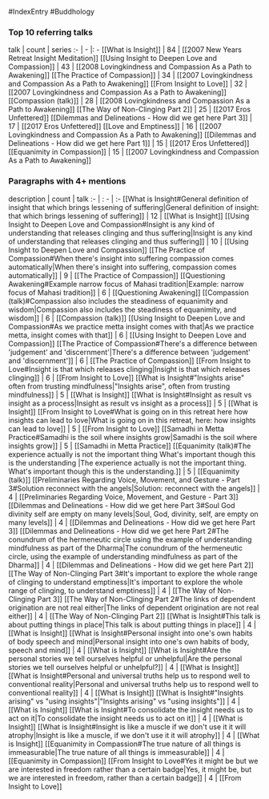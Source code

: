 #IndexEntry #Buddhology

### Top 10 referring talks
talk | count | series
:- | - |: -
[[What is Insight]] | 84 | [[2007 New Years Retreat Insight Meditation]]
[[Using Insight to Deepen Love and Compassion]] | 43 | [[2008 Lovingkindness and Compassion As a Path to Awakening]]
[[The Practice of Compassion]] | 34 | [[2007 Lovingkindness and Compassion As a Path to Awakening]]
[[From Insight to Love]] | 32 | [[2007 Lovingkindness and Compassion As a Path to Awakening]]
[[Compassion (talk)]] | 28 | [[2008 Lovingkindness and Compassion As a Path to Awakening]]
[[The Way of Non-Clinging Part 2]] | 25 | [[2017 Eros Unfettered]]
[[Dilemmas and Delineations - How did we get here Part 3]] | 17 | [[2017 Eros Unfettered]]
[[Love and Emptiness]] | 16 | [[2007 Lovingkindness and Compassion As a Path to Awakening]]
[[Dilemmas and Delineations - How did we get here Part 1]] | 15 | [[2017 Eros Unfettered]]
[[Equanimity in Compassion]] | 15 | [[2007 Lovingkindness and Compassion As a Path to Awakening]]

### Paragraphs with 4+ mentions
description | count | talk
:- | : - | :-
[[What is Insight#General definition of insight that which brings lessening of suffering\|General definition of insight: that which brings lessening of suffering]] | 12 | [[What is Insight]]
[[Using Insight to Deepen Love and Compassion#Insight is any kind of understanding that releases clinging and thus suffering\|Insight is any kind of understanding that releases clinging and thus suffering]] | 10 | [[Using Insight to Deepen Love and Compassion]]
[[The Practice of Compassion#When there's insight into suffering compassion comes automatically\|When there's insight into suffering, compassion comes automatically]] | 9 | [[The Practice of Compassion]]
[[Questioning Awakening#Example narrow focus of Mahasi tradition\|Example: narrow focus of Mahasi tradition]] | 6 | [[Questioning Awakening]]
[[Compassion (talk)#Compassion also includes the steadiness of equanimity and wisdom\|Compassion also includes the steadiness of equanimity, and wisdom]] | 6 | [[Compassion (talk)]]
[[Using Insight to Deepen Love and Compassion#As we practice metta insight comes with that\|As we practice metta, insight comes with that]] | 6 | [[Using Insight to Deepen Love and Compassion]]
[[The Practice of Compassion#There's a difference between 'judgement' and 'discernment'\|There's a difference between 'judgement' and 'discernment']] | 6 | [[The Practice of Compassion]]
[[From Insight to Love#Insight is that which releases clinging\|Insight is that which releases clinging]] | 6 | [[From Insight to Love]]
[[What is Insight#"Insights arise" often from trusting mindfulness\|"Insights arise", often from trusting mindfulness]] | 5 | [[What is Insight]]
[[What is Insight#Insight as result vs insight as a process\|Insight as result vs insight as a process]] | 5 | [[What is Insight]]
[[From Insight to Love#What is going on in this retreat here how insights can lead to love\|What is going on in this retreat, here: how insights can lead to love]] | 5 | [[From Insight to Love]]
[[Samadhi in Metta Practice#Samadhi is the soil where insights grow\|Samadhi is the soil where insights grow]] | 5 | [[Samadhi in Metta Practice]]
[[Equanimity (talk)#The experience actually is not the important thing What's important though this is the understanding \|The experience actually is not the important thing. What's important though this is the understanding.]] | 5 | [[Equanimity (talk)]]
[[Preliminaries Regarding Voice, Movement, and Gesture - Part 3#Solution reconnect with the angels\|Solution: reconnect with the angels]] | 4 | [[Preliminaries Regarding Voice, Movement, and Gesture - Part 3]]
[[Dilemmas and Delineations - How did we get here Part 3#Soul God divinity self are empty on many levels\|Soul, God, divinity, self, are empty on many levels]] | 4 | [[Dilemmas and Delineations - How did we get here Part 3]]
[[Dilemmas and Delineations - How did we get here Part 2#The conundrum of the hermeneutic circle using the example of understanding mindfulness as part of the Dharma\|The conundrum of the hermeneutic circle, using the example of understanding mindfulness as part of the Dharma]] | 4 | [[Dilemmas and Delineations - How did we get here Part 2]]
[[The Way of Non-Clinging Part 3#It's important to explore the whole range of clinging to understand emptiness\|It's important to explore the whole range of clinging, to understand emptiness]] | 4 | [[The Way of Non-Clinging Part 3]]
[[The Way of Non-Clinging Part 2#The links of dependent origination are not real either\|The links of dependent origination are not real either]] | 4 | [[The Way of Non-Clinging Part 2]]
[[What is Insight#This talk is about putting things in place\|This talk is about putting things in place]] | 4 | [[What is Insight]]
[[What is Insight#Personal insight into one's own habits of body speech and mind\|Personal insight into one's own habits of body, speech and mind]] | 4 | [[What is Insight]]
[[What is Insight#Are the personal stories we tell ourselves helpful or unhelpful\|Are the personal stories we tell ourselves helpful or unhelpful?]] | 4 | [[What is Insight]]
[[What is Insight#Personal and universal truths help us to respond well to conventional reality\|Personal and universal truths help us to respond well to conventional reality]] | 4 | [[What is Insight]]
[[What is Insight#"Insights arising" vs "using insights"\|"Insights arising" vs "using insights"]] | 4 | [[What is Insight]]
[[What is Insight#To consolidate the insight needs us to act on it\|To consolidate the insight needs us to act on it]] | 4 | [[What is Insight]]
[[What is Insight#Insight is like a muscle if we don't use it it will atrophy\|Insight is like a muscle, if we don't use it it will atrophy]] | 4 | [[What is Insight]]
[[Equanimity in Compassion#The true nature of all things is immeasurable\|The true nature of all things is immeasurable]] | 4 | [[Equanimity in Compassion]]
[[From Insight to Love#Yes it might be but we are interested in freedom rather than a certain badge\|Yes, it might be, but we are interested in freedom, rather than a certain badge]] | 4 | [[From Insight to Love]]

